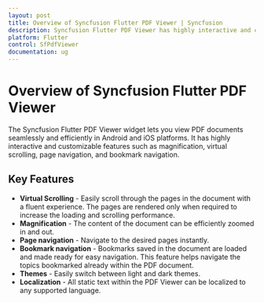```yaml
---
layout: post
title: Overview of Syncfusion Flutter PDF Viewer | Syncfusion
description: Syncfusion Flutter PDF Viewer has highly interactive and customizable features such as magnification, virtual scrolling, page navigation, and bookmark navigation.
platform: Flutter
control: SfPdfViewer
documentation: ug
---
```


# Overview of Syncfusion Flutter PDF Viewer

The Syncfusion Flutter PDF Viewer widget lets you view PDF documents seamlessly and efficiently in Android and iOS platforms. It has highly interactive and customizable features such as magnification, virtual scrolling, page navigation, and bookmark navigation.

## Key Features

* **Virtual Scrolling** - Easily scroll through the pages in the document with a fluent experience. The pages are rendered only when required to increase the loading and scrolling performance.
* **Magnification** - The content of the document can be efficiently zoomed in and out.
* **Page navigation** - Navigate to the desired pages instantly.
* **Bookmark navigation** - Bookmarks saved in the document are loaded and made ready for easy navigation. This feature helps navigate the topics bookmarked already within the PDF document.
* **Themes** - Easily switch between light and dark themes.
* **Localization** - All static text within the PDF Viewer can be localized to any supported language.

